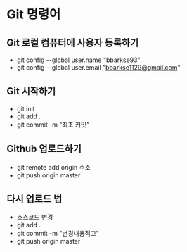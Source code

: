 # Git 명령어

## Git 로컬 컴퓨터에 사용자 등록하기

- git config --global user.name "bbarkse93"
- git config --global user.email "bbarkse1129@gmail.com"

## Git 시작하기

- git init
- git add .
- git commit -m "최초 커밋"

## Github 업로드하기

- git remote add origin 주소
- git push origin master

## 다시 업로드 법

- 소스코드 변경
- git add .
- git commit -m "변경내용적고"
- git push origin master
